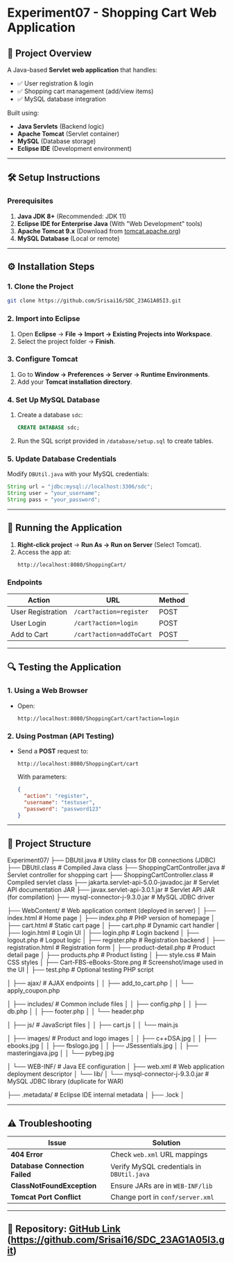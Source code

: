 # **Experiment07 - Shopping Cart Web Application**

## **📌 Project Overview**
A Java-based **Servlet web application** that handles:
- ✅ User registration & login
- ✅ Shopping cart management (add/view items)
- ✅ MySQL database integration

Built using:
- **Java Servlets** (Backend logic)
- **Apache Tomcat** (Servlet container)
- **MySQL** (Database storage)
- **Eclipse IDE** (Development environment)

---

## **🛠 Setup Instructions**

### **Prerequisites**
1. **Java JDK 8+** (Recommended: JDK 11)
2. **Eclipse IDE for Enterprise Java** (With "Web Development" tools)
3. **Apache Tomcat 9.x** (Download from [tomcat.apache.org](https://tomcat.apache.org/))
4. **MySQL Database** (Local or remote)

---

## **⚙ Installation Steps**

### **1. Clone the Project**
```bash
git clone https://github.com/Srisai16/SDC_23AG1A05I3.git
```

### **2. Import into Eclipse**
1. Open **Eclipse** → **File → Import → Existing Projects into Workspace**.
2. Select the project folder → **Finish**.

### **3. Configure Tomcat**
1. Go to **Window → Preferences → Server → Runtime Environments**.
2. Add your **Tomcat installation directory**.

### **4. Set Up MySQL Database**
1. Create a database `sdc`:
   ```sql
   CREATE DATABASE sdc;
   ```
2. Run the SQL script provided in `/database/setup.sql` to create tables.

### **5. Update Database Credentials**
Modify `DBUtil.java` with your MySQL credentials:
```java
String url = "jdbc:mysql://localhost:3306/sdc";
String user = "your_username";
String pass = "your_password";
```

---

## **🚀 Running the Application**
1. **Right-click project** → **Run As → Run on Server** (Select Tomcat).
2. Access the app at:
   ```
   http://localhost:8080/ShoppingCart/
   ```

### **Endpoints**
| Action | URL | Method |
|--------|-----|--------|
| User Registration | `/cart?action=register` | POST |
| User Login | `/cart?action=login` | POST |
| Add to Cart | `/cart?action=addToCart` | POST |

---

## **🔍 Testing the Application**
### **1. Using a Web Browser**
- Open:
  ```
  http://localhost:8080/ShoppingCart/cart?action=login
  ```

### **2. Using Postman (API Testing)**
- Send a **POST** request to:
  ```
  http://localhost:8080/ShoppingCart/cart
  ```
  With parameters:
  ```json
  {
    "action": "register",
    "username": "testuser",
    "password": "password123"
  }
  ```

---

## **📂 Project Structure**

Experiment07/
├── DBUtil.java                            # Utility class for DB connections (JDBC)
├── DBUtil.class                           # Compiled Java class
├── ShoppingCartController.java            # Servlet controller for shopping cart
├── ShoppingCartController.class           # Compiled servlet class
├── jakarta.servlet-api-5.0.0-javadoc.jar  # Servlet API documentation JAR
├── javax.servlet-api-3.0.1.jar            # Servlet API JAR (for compilation)
├── mysql-connector-j-9.3.0.jar            # MySQL JDBC driver

├── WebContent/                            # Web application content (deployed in server)
│   ├── index.html                         # Home page
│   ├── index.php                          # PHP version of homepage
│   ├── cart.html                          # Static cart page
│   ├── cart.php                           # Dynamic cart handler
│   ├── login.html                         # Login UI
│   ├── login.php                          # Login backend
│   ├── logout.php                         # Logout logic
│   ├── register.php                       # Registration backend
│   ├── registration.html                  # Registration form
│   ├── product-detail.php                 # Product detail page
│   ├── products.php                       # Product listing
│   ├── style.css                          # Main CSS styles
│   ├── Cart-FBS-eBooks-Store.png          # Screenshot/image used in the UI
│   ├── test.php                           # Optional testing PHP script

│   ├── ajax/                              # AJAX endpoints
│   │   ├── add_to_cart.php
│   │   └── apply_coupon.php

│   ├── includes/                          # Common include files
│   │   ├── config.php
│   │   ├── db.php
│   │   ├── footer.php
│   │   └── header.php

│   ├── js/                                # JavaScript files
│   │   ├── cart.js
│   │   └── main.js

│   ├── images/                            # Product and logo images
│   │   ├── c++DSA.jpg
│   │   ├── ebooks.jpg
│   │   ├── fbslogo.jpg
│   │   ├── JSessentials.jpg
│   │   ├── masteringjava.jpg
│   │   └── pybeg.jpg

│   └── WEB-INF/                           # Java EE configuration
│       ├── web.xml                        # Web application deployment descriptor
│       └── lib/
│           └── mysql-connector-j-9.3.0.jar # MySQL JDBC library (duplicate for WAR)

├── .metadata/                             # Eclipse IDE internal metadata
│   ├── .lock
│

---

## **⚠ Troubleshooting**
| Issue | Solution |
|-------|----------|
| **404 Error** | Check `web.xml` URL mappings |
| **Database Connection Failed** | Verify MySQL credentials in `DBUtil.java` |
| **ClassNotFoundException** | Ensure JARs are in `WEB-INF/lib` |
| **Tomcat Port Conflict** | Change port in `conf/server.xml` |

---

**🔗 Repository:** [GitHub Link](#) (https://github.com/Srisai16/SDC_23AG1A05I3.git)
---
